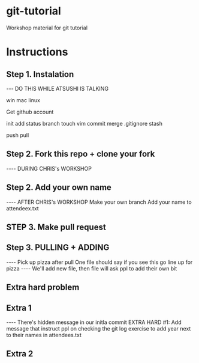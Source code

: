 # git-tutorial
Workshop material for git tutorial

# Instructions
## Step 1. Instalation
--- DO THIS WHILE ATSUSHI IS TALKING

win
mac
linux

Get github account

init
add
status
branch
touch
vim
commit
merge
.gitignore
stash

push 
pull

## Step 2. Fork this repo + clone your fork
---- DURING CHRIS's WORKSHOP

## Step 2. Add your own name
---- AFTER CHRIS's WORKSHOP
Make your own branch 
Add your name to attendeex.txt

## STEP 3. Make pull request

## Step 3. PULLING + ADDING
---- Pick up pizza after pull
One file should say if you see this go line up for pizza
---- We'll add new file, then file will ask ppl to add their own bit

## Extra hard problem
## Extra 1
---- There's hidden message in our initla commit
EXTRA HARD #1:
Add message that instruct ppl on checking the git log
exercise to add year next to their names in attendees.txt

## Extra 2


